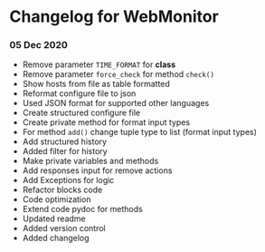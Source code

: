 # Changelog for WebMonitor

### 05 Dec 2020
* Remove parameter `TIME_FORMAT` for __class__
* Remove parameter `force_check` for method `check()`
* Show hosts from file as table formatted
* Reformat configure file to json
* Used JSON format for supported other languages
* Create structured configure file
* Create private method for format input types
* For method `add()` change tuple type to list (format input types)
* Add structured history
* Added filter for history
* Make private variables and methods
* Add responses input for remove actions
* Add Exceptions for logic
* Refactor blocks code
* Code optimization
* Extend code pydoc for methods
* Updated readme
* Added version control
* Added changelog
